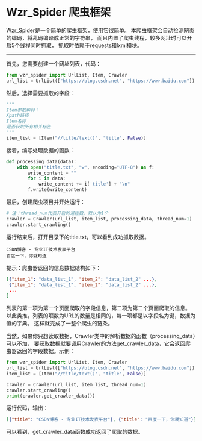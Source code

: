 # Wzr_Spider 爬虫框架
Wzr_Spider是一个简单的爬虫框架，使用它很简单。
本爬虫框架会自动检测网页的编码，将乱码编译成正常的字符串，
而且内置了爬虫线程，较多网址时可以开启5个线程同时抓取，
抓取时依赖于requests和lxml模块。
***
首先，您需要创建一个网址列表，代码：
```py
from wzr_spider import UrlList, Item, Crawler
url_list = UrlList(["https://blog.csdn.net", "https://www.baidu.com"])
```
然后，选择需要抓取的字段：
```py
"""
Item参数解释：
Xpath路径
Item名称
是否获取所有相关标签
"""
item_list = [Item("//title/text()", "title", False)]
```
接着，编写处理数据的函数：
```py
def processing_data(data):
    with open("title.txt", "w", encoding="UTF-8") as f:
        write_content = ""
        for i in data:
            write_content += i['title'] + "\n"
        f.write(write_content)
```
最后，创建爬虫项目并开始运行：
```py
# 注：thread_num代表开启的进程数，默认为1个
crawler = Crawler(url_list, item_list, processing_data, thread_num=1)
crawler.start_crawling()
```
运行结束后，打开目录下的title.txt，可以看到成功抓取数据。
```
CSDN博客 - 专业IT技术发表平台
百度一下，你就知道
```
提示：爬虫器返回的信息数据结构如下：
```json
[{"item_1": "data_list_1", "item_2": "data_list_2" ...},
 {"item_1": "data_list_1", "item_2": "data_list_2" ...},
 ...
]
```
列表的第一项为第一个页面爬取的字段信息，第二项为第二个页面爬取的信息。
以此类推，列表的项数为URL的数量是相同的，每一项都是以字段名为键，数据为值的字典。
这样就完成了一整个爬虫的链条。

当然，如果你只想读取数据，Crawler类中的解析数据的函数（processing_data）可以不加，
要获取数据就要调用Crawler的方法get_crawler_data，它会返回爬虫器返回的字段数据。示例：
```py
from wzr_spider import UrlList, Item, Crawler
url_list = UrlList(["https://blog.csdn.net", "https://www.baidu.com"])
item_list = [Item("//title/text()", "title", False)]

crawler = Crawler(url_list, item_list, thread_num=1)
crawler.start_crawling()
print(crawler.get_crawler_data())
```
运行代码，输出：
```json
[{"title": "CSDN博客 - 专业IT技术发表平台"}, {"title": "百度一下，你就知道"}]
```
可以看到，get_crawler_data函数成功返回了爬取的数据。